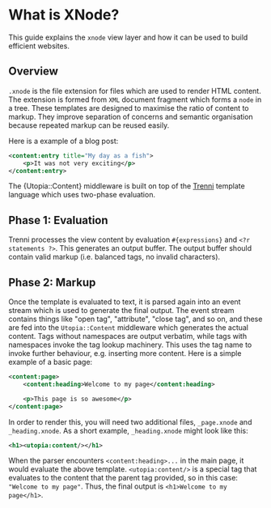 # What is XNode?

This guide explains the `xnode` view layer and how it can be used to build efficient websites.

## Overview

`.xnode` is the file extension for files which are used to render HTML content. The extension is formed from `XML` document fragment which forms a `node` in a tree. These templates are designed to maximise the ratio of content to markup. They improve separation of concerns and semantic organisation because repeated markup can be reused easily.

Here is a example of a blog post:

~~~ xml
<content:entry title="My day as a fish">
	<p>It was not very exciting</p>
</content:entry>
~~~

The {Utopia::Content} middleware is built on top of the [Trenni](https://github.com/ioquatix/trenni) template language which uses two-phase evaluation.

## Phase 1: Evaluation

Trenni processes the view content by evaluation `#{expressions}` and `<?r statements ?>`. This generates an output buffer. The output buffer should contain valid markup (i.e. balanced tags, no invalid characters).

## Phase 2: Markup

Once the template is evaluated to text, it is parsed again into an event stream which is used to generate the final output. The event stream contains things like "open tag", "attribute", "close tag", and so on, and these are fed into the `Utopia::Content` middleware which generates the actual content. Tags without namespaces are output verbatim, while tags with namespaces invoke the tag lookup machinery. This uses the tag name to invoke further behaviour, e.g. inserting more content. Here is a simple example of a basic page:

```xml
<content:page>
	<content:heading>Welcome to my page</content:heading>

	<p>This page is so awesome</p>
</content:page>
```

In order to render this, you will need two additional files, `_page.xnode` and `_heading.xnode`. As a short example, `_heading.xnode` might look like this:

```xml
<h1><utopia:content/></h1>
```

When the parser encounters `<content:heading>...` in the main page, it would evaluate the above template. `<utopia:content/>` is a special tag that evaluates to the content that the parent tag provided, so in this case: `"Welcome to my page"`.  Thus, the final output is `<h1>Welcome to my page</h1>`.
